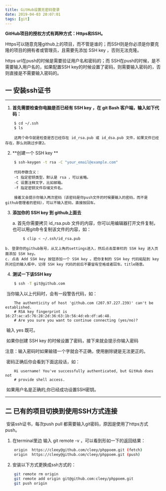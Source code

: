 ```yaml
---
title: GitHub设置无密码登录
date: 2019-04-03 20:07:01
tags: [git]
---
```



**GitHub项目的授权方式有两种方式：Https和SSH。**

Https可以随意克隆github上的项目，而不管是谁的；而SSH则是你必须是你要克隆的项目的拥有者或管理员，且需要先添加 SSH key ，否则无法克隆。

https url在push的时候是需要验证用户名和密码的；而 SSH在push的时候，是不需要输入用户名的，如果配置SSH key的时候设置了密码，则需要输入密码的，否则直接是不需要输入密码的。



## 一 安装ssh证书

------

1. **首先需要检查你电脑是否已经有 SSH key ，在 git Bash 客户端，输入如下代码：**

```bash
    $ cd ~/.ssh
    $ ls
```

```
	这两个命令就是检查是否已经存在 id_rsa.pub 或 id_dsa.pub 文件，如果文件已经存在，那么则跳过步骤2。
```



2. **创建一个 SSH key **

```bash
    $ ssh-keygen -t rsa -C "your_email@example.com"
```

```
    代码参数含义：
    -t 指定密钥类型，默认是 rsa ，可以省略。
    -C 设置注释文字，比如邮箱。
    -f 指定密钥文件存储文件名。

    接着又会提示你输入两次密码（该密码是你push文件的时候要输入的密码，而不是github管理者的密码），可以不输入密码，直接按回车。
```



3. **添加你的 SSH key 到 github上面去**

   a. 首先你需要拷贝 id_rsa.pub 文件的内容，你可以用编辑器打开文件复制，也可以用git命令复制该文件的内容，如：

```bash
		$ clip < ~/.ssh/id_rsa.pub
```

  	b. 登录你的github账号，从又上角的settings进入，然后点击菜单栏的 SSH key 进入页面添加 SSH key。
  	c. 点击 Add SSH key 按钮添加一个 SSH key 。把你复制的 SSH key 代码粘贴到 key 所对应的输入框中，记得 SSH key 代码的前后不要留有空格或者回车。title随意。



4. **测试一下该SSH key**

```bash
    $ ssh -T git@github.com
```

​	当你输入以上代码时，会有一段警告代码，如：

```
    The authenticity of host 'github.com (207.97.227.239)' can't be established.
    # RSA key fingerprint is 16:27:ac:a5:76:28:2d:36:63:1b:56:4d:eb:df:a6:48.
    # Are you sure you want to continue connecting (yes/no)?
```

​	输入 yes 既可。

​	如果你创建 SSH key 的时候设置了密码，接下来就会提示你输入密码

​	注意：输入密码时如果输错一个字就会不正确，使用删除键是无法更正的。

​	密码正确后你会看到下面这段话，如：

```
    Hi username! You've successfully authenticated, but GitHub does not
    # provide shell access.
```

​	如果用户名是正确的,你已经成功设置SSH密钥。



------

## 二 已有的项目切换到使用SSH方式连接

​	安装ssh证书，每次push pull 都需要输入git密码，原因是使用了https方式 push。

1. 在terminal里边 输入  git remote -v ，可以看到形如一下的返回结果：

```bash
    origin  https://cleey@github.com/cleey/phppoem.git (fetch)
    origin  https://cleey@github.com/cleey/phppoem.git (push)
```

2. 安装以下方式更换成ssh方式的：

```bash
    git remote rm origin
    git remote add origin git@github.com:cleey/phppoem.git
    git push origin 
```

